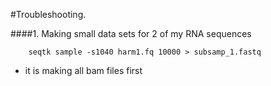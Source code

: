 #Troubleshooting.

####1. Making small data sets for 2 of my RNA sequences
	
		seqtk sample -s1040 harm1.fq 10000 > subsamp_1.fastq
		

- it is making all bam files first		